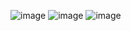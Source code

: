 ![image](https://user-images.githubusercontent.com/60442877/205641300-17ecbeab-68d6-426a-bede-ecdd5418b593.png)
![image](https://user-images.githubusercontent.com/60442877/205641322-efe38034-a02e-428d-8c47-dc0fe1763c9c.png)
![image](https://user-images.githubusercontent.com/60442877/210276699-2e4848fe-a6b9-4f64-b5a0-ec7b1e08350f.png)

